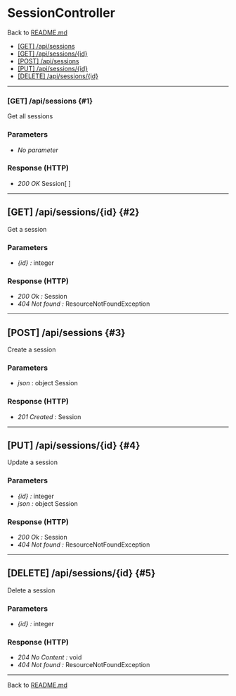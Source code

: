 # SessionController

Back to [README.md](../README.md)

- [[GET] /api/sessions](#1)
- [[GET] /api/sessions/\{id\}](#2)
- [[POST] /api/sessions](#3)
- [[PUT] /api/sessions/\{id\}](#4)
- [[DELETE] /api/sessions/\{id\}](#5)

___

### [GET] /api/sessions {#1}

Get all sessions

### Parameters

- *No parameter*

### Response (HTTP)

- *200 OK* Session[ ]

___

## [GET] /api/sessions/\{id\} {#2}

Get a session

### Parameters

- *\{id\} :* integer

### Response (HTTP)

- *200 Ok :* Session
- *404 Not found :* ResourceNotFoundException

___

## [POST] /api/sessions {#3}

Create a session

### Parameters

- *json* : object Session

### Response (HTTP)

- *201 Created :* Session

___

## [PUT] /api/sessions/\{id\} {#4}

Update a session

### Parameters

- *\{id\} :* integer
- *json :* object Session

### Response (HTTP)

- *200 Ok :* Session
- *404 Not found :* ResourceNotFoundException

___

## [DELETE] /api/sessions/\{id\} {#5}

Delete a session

### Parameters

- *\{id\} :* integer

### Response (HTTP)

- *204 No Content :* void
- *404 Not found :* ResourceNotFoundException
  
___

Back to [README.md](../README.md)
